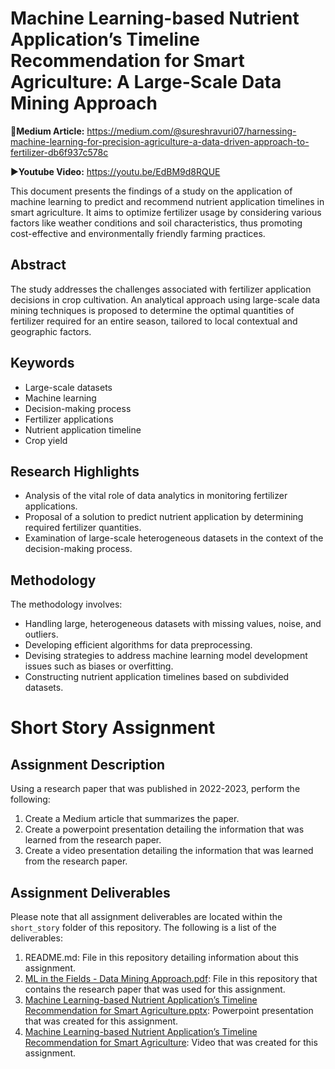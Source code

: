 # **Machine Learning-based Nutrient Application’s Timeline Recommendation for Smart Agriculture: A Large-Scale Data Mining Approach**

📝**Medium Article:** https://medium.com/@sureshravuri07/harnessing-machine-learning-for-precision-agriculture-a-data-driven-approach-to-fertilizer-db6f937c578c

▶️**Youtube Video:** https://youtu.be/EdBM9d8RQUE


This document presents the findings of a study on the application of machine learning to predict and recommend nutrient application timelines in smart agriculture. It aims to optimize fertilizer usage by considering various factors like weather conditions and soil characteristics, thus promoting cost-effective and environmentally friendly farming practices.

## Abstract
The study addresses the challenges associated with fertilizer application decisions in crop cultivation. An analytical approach using large-scale data mining techniques is proposed to determine the optimal quantities of fertilizer required for an entire season, tailored to local contextual and geographic factors.

## Keywords
- Large-scale datasets
- Machine learning
- Decision-making process
- Fertilizer applications
- Nutrient application timeline
- Crop yield

## Research Highlights
- Analysis of the vital role of data analytics in monitoring fertilizer applications.
- Proposal of a solution to predict nutrient application by determining required fertilizer quantities.
- Examination of large-scale heterogeneous datasets in the context of the decision-making process.

## Methodology
The methodology involves:
- Handling large, heterogeneous datasets with missing values, noise, and outliers.
- Developing efficient algorithms for data preprocessing.
- Devising strategies to address machine learning model development issues such as biases or overfitting.
- Constructing nutrient application timelines based on subdivided datasets.





# Short Story Assignment  

## Assignment Description

Using a research paper that was published in 2022-2023, perform the following:

1. Create a Medium article that summarizes the paper.
2. Create a powerpoint presentation detailing the information that was learned from the research paper.
3. Create a video presentation detailing the information that was learned from the research paper.

## Assignment Deliverables

Please note that all assignment deliverables are located within the `short_story` folder of this repository. The following is a list of the deliverables:

1. README.md: File in this repository detailing information about this assignment.
2. [ML in the Fields - Data Mining Approach.pdf](https://arxiv.org/ftp/arxiv/papers/2310/2310.12052.pdf): File in this repository that contains the research paper that was used for this assignment.
3. [Machine Learning-based Nutrient Application’s Timeline Recommendation for Smart Agriculture.pptx](https://www.slideshare.net/sureshravuri5/machine-learningbased-nutrient-applications-timeline-recommendation-for-smart-agriculturepptx-6f02): Powerpoint presentation that was created for this assignment.
4. [Machine Learning-based Nutrient Application’s Timeline Recommendation for Smart Agriculture](https://youtu.be/EdBM9d8RQUE): Video that was created for this assignment.


